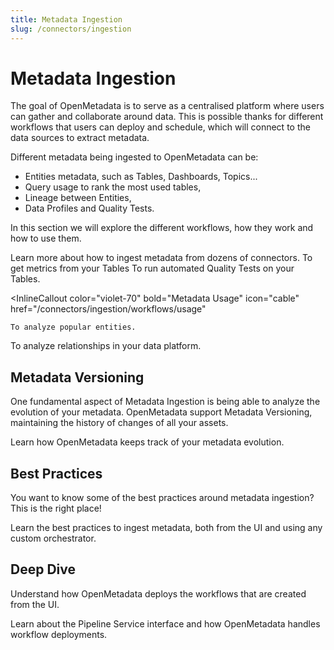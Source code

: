 ```yaml
---
title: Metadata Ingestion
slug: /connectors/ingestion
---
```


# Metadata Ingestion

The goal of OpenMetadata is to serve as a centralised platform where users can gather and collaborate
around data. This is possible thanks for different workflows that users can deploy and schedule, which will
connect to the data sources to extract metadata.

Different metadata being ingested to OpenMetadata can be:
- Entities metadata, such as Tables, Dashboards, Topics...
- Query usage to rank the most used tables,
- Lineage between Entities,
- Data Profiles and Quality Tests.

In this section we will explore the different workflows, how they work and how to use them.

<InlineCalloutContainer>
  <InlineCallout
    color="violet-70"
    bold="Metadata Ingestion"
    icon="cable"
    href="/connectors/ingestion/workflows/metadata"
  >
    Learn more about how to ingest metadata from dozens of connectors.
  </InlineCallout>
  <InlineCallout
    color="violet-70"
    bold="Metadata Profiler"
    icon="cable"
    href="/connectors/ingestion/workflows/profiler"
  >
    To get metrics from your Tables
  </InlineCallout>
  <InlineCallout
    color="violet-70"
    bold="Metadata Data Quality Tests"
    icon="cable"
    href="/connectors/ingestion/workflows/data-quality"
  >
    To run automated Quality Tests on your Tables.
  </InlineCallout>
   
  <InlineCallout
    color="violet-70"
    bold="Metadata Usage"
    icon="cable"
    href="/connectors/ingestion/workflows/usage"
  >
    To analyze popular entities.
  </InlineCallout>
  <InlineCallout
    color="violet-70"
    bold="Metadata Lineage"
    icon="cable"
    href="/connectors/ingestion/workflows/lineage"
  >
    To analyze relationships in your data platform.
  </InlineCallout>

</InlineCalloutContainer>

## Metadata Versioning

One fundamental aspect of Metadata Ingestion is being able to analyze the evolution of your metadata. OpenMetadata
support Metadata Versioning, maintaining the history of changes of all your assets.

<InlineCalloutContainer>
  <InlineCallout
    color="violet-70"
    bold="Metadata Versioning"
    icon="360"
    href="/connectors/ingestion/versioning"
  >
    Learn how OpenMetadata keeps track of your metadata evolution.
  </InlineCallout>
</InlineCalloutContainer>

## Best Practices

You want to know some of the best practices around metadata ingestion? This is the right place!

<InlineCalloutContainer>
  <InlineCallout
    color="violet-70"
    bold="Best Practices"
    icon="360"
    href="/connectors/ingestion/best-practices"
  >
    Learn the best practices to ingest metadata, both from the UI and using any custom orchestrator.
  </InlineCallout>
</InlineCalloutContainer>

## Deep Dive

Understand how OpenMetadata deploys the workflows that are created from the UI.

<InlineCalloutContainer>
  <InlineCallout
    color="violet-70"
    bold="Ingestion Pipeline UI Deployment"
    icon="360"
    href="/connectors/ingestion/deployment"
  >
    Learn about the Pipeline Service interface and how OpenMetadata handles workflow deployments.
  </InlineCallout>
</InlineCalloutContainer>
